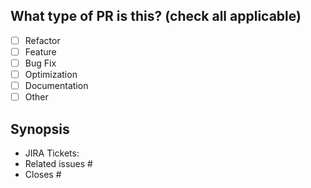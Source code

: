 ## What type of PR is this? (check all applicable)

- [ ] Refactor
- [ ] Feature
- [ ] Bug Fix
- [ ] Optimization
- [ ] Documentation
- [ ] Other

## Synopsis

- JIRA Tickets: 
- Related issues #
- Closes #
